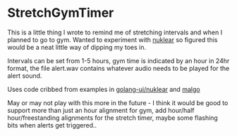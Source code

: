 # StretchGymTimer

This is a little thing I wrote to remind me of stretching intervals and when I planned to go to gym. Wanted to experiment with [nuklear]() so  figured this would be a neat little way of dipping my toes in.

Intervals can be set from 1-5 hours, gym time is indicated by an hour in 24hr format, the file alert.wav contains whatever audio needs to be played for the alert sound.

Uses code cribbed from examples in [golang-ui/nuklear](https://github.com/golang-ui/nuklear) and [malgo](https://github.com/gen2brain/malgo)

May or may not play with this more in the future - I think it would be good to support more than just an hour alignment for gym, add hour/half hour/freestanding alignments for the stretch timer, maybe some flashing bits when alerts get triggered..